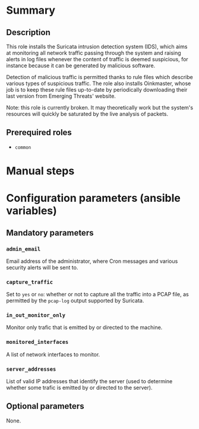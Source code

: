 # Summary

## Description

This role installs the Suricata intrusion detection system (IDS), which aims at
monitoring all network traffic passing through the system and raising alerts in
log files whenever the content of traffic is deemed suspicious, for instance
because it can be generated by malicious software.

Detection of malicious traffic is permitted thanks to rule files which describe
various types of suspicious traffic. The role also installs Oinkmaster, whose
job is to keep these rule files up-to-date by periodically downloading their
last version from Emerging Threats' website.

Note: this role is currently broken. It may theoretically work but the system's
resources will quickly be saturated by the live analysis of packets.

## Prerequired roles

- `common`

# Manual steps

# Configuration parameters (ansible variables)

## Mandatory parameters

### `admin_email`

Email address of the administrator, where Cron messages and various security
alerts will be sent to.

### `capture_traffic`

Set to `yes` or `no`: whether or not to capture all the traffic into a PCAP
file, as permitted by the `pcap-log` output supported by Suricata.

### `in_out_monitor_only`

Monitor only trafic that is emitted by or directed to the machine.

### `monitored_interfaces`

A list of network interfaces to monitor.

### `server_addresses`

List of valid IP addresses that identify the server (used to determine whether
some trafic is emitted by or directed to the server).

## Optional parameters

None.
